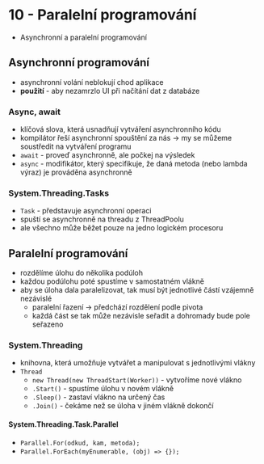 # 10 - Paralelní programování
 - Asynchronní a paralelní programování

## Asynchronní programování
 - asynchronní volání neblokují chod aplikace
 - **použití** - aby nezamrzlo UI při načítání dat z databáze

### Async, await
 - klíčová slova, která usnadňují vytváření asynchronního kódu
 - kompilátor řeší asynchronní spouštění za nás → my se můžeme soustředit na vytváření programu
 - `await` - proveď asynchronně, ale počkej na výsledek
 - `async` - modifikátor, který specifikuje, že daná metoda (nebo lambda výraz) je prováděna asynchronně

### System.Threading.Tasks
 - `Task` - představuje asynchronní operaci
 - spuští se asynchronně na threadu z ThreadPoolu
 - ale všechno může běžet pouze na jedno logickém procesoru

## Paralelní programování
 - rozdělíme úlohu do několika podúloh
 - každou podúlohu poté spustíme v samostatném vlákně
 - aby se úloha dala paralelizovat, tak musí být jednotlivé částí vzájemně nezávislé
   - paralelní řazení → předchází rozdělení podle pivota
   - každá část se tak může nezávisle seřadit a dohromady bude pole seřazeno
 
### System.Threading
 - knihovna, která umožňuje vytvářet a manipulovat s jednotlivými vlákny
 - `Thread`
   - `new Thread(new ThreadStart(Worker))` - vytvoříme nové vlákno
   - `.Start()` - spustíme úlohu v novém vlákně
   - `.Sleep()` - zastaví vlákno na určený čas
   - `.Join()` - čekáme než se úloha v jiném vlákně dokončí

#### System.Threading.Task.Parallel
 - `Parallel.For(odkud, kam, metoda);`
 - `Parallel.ForEach(myEnumerable, (obj) => {});` 
